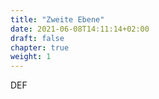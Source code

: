 ```yaml
---
title: "Zweite Ebene"
date: 2021-06-08T14:11:14+02:00
draft: false
chapter: true
weight: 1
---
```


DEF
